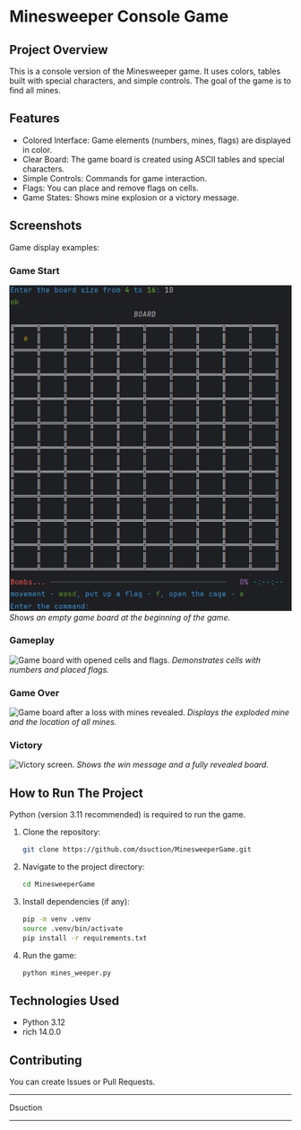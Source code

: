 ﻿# Minesweeper Console Game

## Project Overview
This is a console version of the Minesweeper game. It uses colors, tables built with special characters, and simple controls. The goal of the game is to find all mines.

## Features
*   Colored Interface: Game elements (numbers, mines, flags) are displayed in color.
*   Clear Board: The game board is created using ASCII tables and special characters.
*   Simple Controls: Commands for game interaction.
*   Flags: You can place and remove flags on cells.
*   Game States: Shows mine explosion or a victory message.

## Screenshots
Game display examples:

### Game Start
![Initial state of the game board.](https://raw.githubusercontent.com/dsuction/MinesweeperGame/main/images/image_1.png)
*Shows an empty game board at the beginning of the game.*

### Gameplay
![Game board with opened cells and flags.](https://github.com/dsuction/MinesweeperGame.git/raw/main/images/image_2.png)
*Demonstrates cells with numbers and placed flags.*

### Game Over
![Game board after a loss with mines revealed.](https://github.com/dsuction/MinesweeperGame.git/raw/main/images/image_4.png)
*Displays the exploded mine and the location of all mines.*

### Victory
![Victory screen.](https://github.com/dsuction/MinesweeperGame.git/raw/main/images/image_3.png)
*Shows the win message and a fully revealed board.*

## How to Run The Project
Python (version 3.11 recommended) is required to run the game.

1. Clone the repository:
    ```bash
    git clone https://github.com/dsuction/MinesweeperGame.git
    ```
2. Navigate to the project directory:
    ```bash
    cd MinesweeperGame
    ```
3. Install dependencies (if any):
    ```bash
    pip -m venv .venv
    source .venv/bin/activate
    pip install -r requirements.txt
    ```
4. Run the game:
    ```bash
    python mines_weeper.py
    ```
    
## Technologies Used

*   Python 3.12
*   rich 14.0.0

## Contributing

You can create Issues or Pull Requests.

---

Dsuction

---
